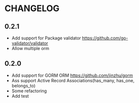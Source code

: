 # CHANGELOG

## 0.2.1
 * Add support for Package validator https://github.com/go-validator/validator
 * Allow multiple orm

## 0.2.0
 * Add support for GORM ORM https://github.com/jinzhu/gorm
 * Ass support Active Record Associations(has_many, has_one, belongs_to)
 * Some refactoring
 * Add test